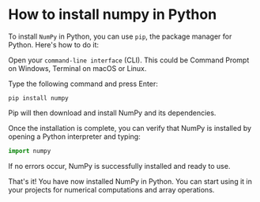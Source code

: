 # How to install numpy in Python

To install `NumPy` in Python, you can use `pip`, the package manager for Python. Here's how to do it:

Open your `command-line interface` (CLI). This could be Command Prompt on Windows, Terminal on macOS or Linux.

Type the following command and press Enter:

```
pip install numpy
```

Pip will then download and install NumPy and its dependencies.

Once the installation is complete, you can verify that NumPy is installed by opening a Python interpreter and typing:

```python
import numpy
```
If no errors occur, NumPy is successfully installed and ready to use.

That's it! You have now installed NumPy in Python. You can start using it in your projects for numerical computations and array operations.